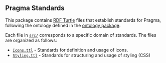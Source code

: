 ## Pragma Standards

This package contains [RDF Turtle](https://www.w3.org/TR/turtle/) files that establish standards for Pragma, following the ontology defined in the [ontology package](../ds-ontology/README.md).

Each file in [`src/`](./src/) corresponds to a specific domain of standards. The files are organized as follows:

- [`Icons.ttl`](./src/Icons.ttl) - Standards for definition and usage of icons.
- [`Styling.ttl`](./src/Styling.ttl) - Standards for structuring and usage of styling (CSS)